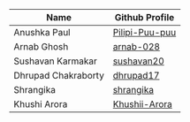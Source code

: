 
| Name                  | Github    Profile                                             |
| --------------------- | ------------------------------------------------------------- |
| Anushka Paul          | [Pilipi-Puu-puu](https://github.com/pilipi-puu-puu)           |
| Arnab Ghosh           | [arnab-028](https://github.com/arnab-028)                     |
| Sushavan Karmakar     | [sushavan20](https://github.com/Sushavan20)                   |
| Dhrupad Chakraborty   | [dhrupad17](https://github.com/dhrupad17)                     |
| Shrangika             | [shrangika](https://github.com/Shrangika)                     |
| Khushi Arora          | [Khushii-Arora](https://github.com/Khushii-Arora)             |

